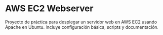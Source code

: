 # AWS EC2 Webserver

Proyecto de práctica para desplegar un servidor web en AWS EC2 usando Apache en Ubuntu.
Incluye configuración básica, scripts y documentación.
